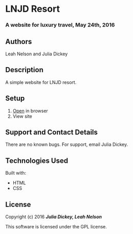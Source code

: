 # LNJD Resort

### A website for luxury travel, May 24th, 2016

## Authors
Leah Nelson and Julia Dickey

## Description
A simple website for LNJD resort.

## Setup
1. [Open](http://juliadickey.github.io/Resort/) in browser
2. View site

## Support and Contact Details
There are no known bugs. For support, email Julia Dickey.

## Technologies Used
Built with:
* HTML
* CSS

## License
Copyright (c) 2016 **_Julia Dickey, Leah Nelson_**

This software is licensed under the GPL license.
